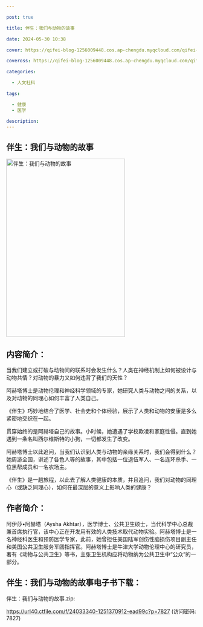 ```yaml
---

post: true

title: 伴生：我们与动物的故事

date: 2024-05-30 10:38

cover: https://qifei-blog-1256009448.cos.ap-chengdu.myqcloud.com/qifei-blog/s34311947.jpg

coveross: https://qifei-blog-1256009448.cos.ap-chengdu.myqcloud.com/qifei-blog/s34311947.jpg

categories:

  - 人文社科

tags:

  - 健康
  - 医学

description:
---
```


## 伴生：我们与动物的故事

<img alt="伴生：我们与动物的故事" class="aligncenter loaded" data-was-processed="true" decoding="async" fetchpriority="high" height="471" src="https://qifei-blog-1256009448.cos.ap-chengdu.myqcloud.com/qifei-blog/s34311947.jpg" style="cursor: zoom-in;" width="314"/>

## 内容简介：

当我们建立或打破与动物间的联系时会发生什么？人类在神经机制上如何被设计与动物共情？对动物的暴力又如何违背了我们的天性？

阿赫塔博士是动物伦理和神经科学领域的专家，她研究人类与动物之间的关系，以及对动物的同理心如何丰富了人类自己。

《伴生》巧妙地结合了医学、社会史和个体经验，展示了人类和动物的安康是多么紧密地交织在一起。

贯穿始终的是阿赫塔自己的故事。小时候，她遭遇了学校欺凌和家庭性侵。直到她遇到一条名叫西尔维斯特的小狗，一切都发生了改变。

阿赫塔博士以此追问，当我们认识到人类与动物的亲缘关系时，我们会得到什么？她周游全国，讲述了各色人等的故事，其中包括一位退伍军人、一名连环杀手、一位黑帮成员和一名农场主。

《伴生》是一趟旅程，以此去了解人类健康的本质，并且追问，我们对动物的同理心（或缺乏同理心），如何在最深层的意义上影响人类的健康？

## 作者简介：

阿伊莎•阿赫塔（Aysha Akhtar），医学博士、公共卫生硕士，当代科学中心总裁兼首席执行官，该中心正在开发用有效的人类技术取代动物实验。阿赫塔博士是一名神经科医生和预防医学专家，此前，她曾担任美国陆军创伤性脑损伤项目副主任和美国公共卫生服务军团指挥官。阿赫塔博士是牛津大学动物伦理中心的研究员，著有《动物与公共卫生》等书，主张卫生机构应将动物纳为公共卫生中“公众”的一部分。

## 伴生：我们与动物的故事电子书下载：

伴生：我们与动物的故事.zip: 

https://url40.ctfile.com/f/24033340-1251370912-ead99c?p=7827 (访问密码: 7827)
